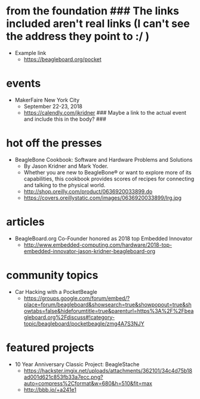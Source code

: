 # from the foundation ### The links included aren't real links (I can't see the address they point to :/ ) ###
* Example link
    * https://beagleboard.org/pocket

# events
* MakerFaire New York City
    * September 22-23, 2018
    * https://calendly.com/jkridner ### Maybe a link to the actual event and include this in the body? ###

# hot off the presses
* BeagleBone Cookbook: Software and Hardware Problems and Solutions
    * By Jason Kridner and Mark Yoder.
    * Whether you are new to BeagleBone® or want to explore more of its capabilities, this cookbook provides scores of recipes for connecting and talking to the physical world.
    * http://shop.oreilly.com/product/0636920033899.do
    * https://covers.oreillystatic.com/images/0636920033899/lrg.jpg

# articles
* BeagleBoard.org Co-Founder honored as 2018 top Embedded Innovator
    * http://www.embedded-computing.com/hardware/2018-top-embedded-innovator-jason-kridner-beagleboard-org
 
# community topics
* Car Hacking with a PocketBeagle
    * https://groups.google.com/forum/embed/?place=forum/beagleboard&showsearch=true&showpopout=true&showtabs=false&hideforumtitle=true&parenturl=https%3A%2F%2Fbeagleboard.org%2Fdiscuss#!category-topic/beagleboard/pocketbeagle/zmg4A7S3NJY

# featured projects
* 10 Year Anniversary Classic Project: BeagleStache
    * https://hackster.imgix.net/uploads/attachments/362101/34c4d75b18ad001d621c853fb33a7ecc.png?auto=compress%2Cformat&w=680&h=510&fit=max
    * http://bbb.io/+a241e1